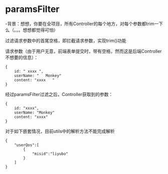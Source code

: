 # paramsFilter
-背景：想想，你要在全项目，所有Controller的每个地方，对每个参数都trim一下么（。。。想想都觉得可怕）

过滤请求参数中的首尾空格，即拦截请求参数，实现trim()功能

请求参数（由于用户无意，前端表单提交时，带有空格，然而这是后端Controller不想要的信息）：

```
{
    id: " xxxx ",
    userName: "   Monkey"
    content: "xxxx   "
}
```
经过paramsFilter过滤之后，Controller获取到的参数：
```
{
    id: "xxxx",
    userName: "Monkey"
    content: "xxxx"
}
```
对于如下嵌套情况，目前utils中的解析方法不能完成解析
```
{
	"userQos":[
		{
			"misid":"liyubo"
		}
	]
}
```
